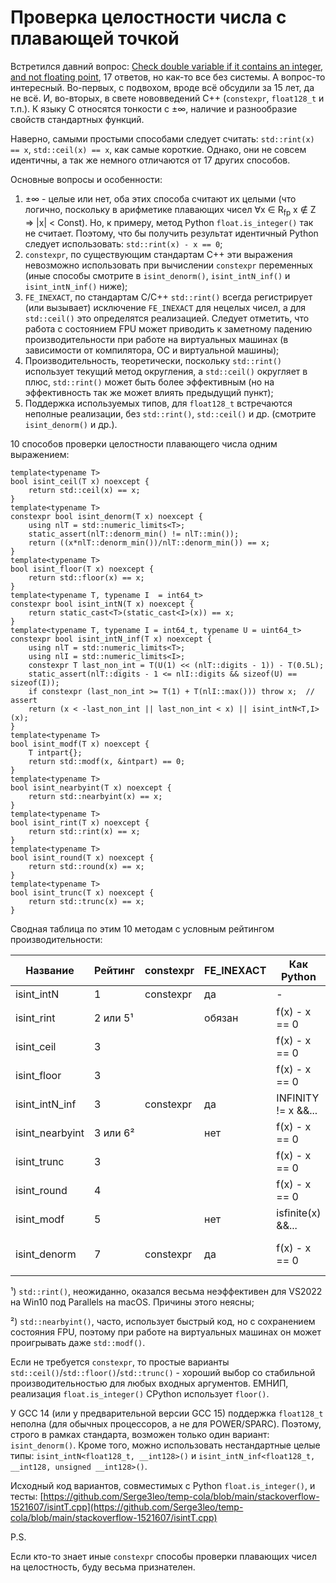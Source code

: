 # Проверка целостности числа с плавающей точкой

Встретился давний вопрос:
[Check double variable if it contains an integer, and not floating point](https://stackoverflow.com/q/1521607/8585880),
17 ответов, но как-то все без системы. А вопрос-то интересный. Во-первых,
с подвохом, вроде всё обсудили за 15 лет, да не всё. И, во-вторых,
в свете нововведений C++ (`constexpr`, `float128_t` и т.п.). К языку C
относятся тонкости с ±∞, наличие и разнообразие свойств стандартных
функций.

Наверно, самыми простыми способами следует считать:
`std::rint(x) == x`, `std::ceil(x) == x`, как самые короткие. Однако, они
не совсем идентичны, а так же немного отличаются от 17 других способов.

Основные вопросы и особенности:
1. ±∞ - целые или нет, оба этих способа считают их целыми (что логично,
   поскольку в арифметике плавающих чисел
   ∀x ∈ R<sub>fp</sub> x ∉ Z => |x| < Сonst). Но, к примеру, метод Python
   `float.is_integer()` так не считает. Поэтому, что бы получить результат
   идентичный Python следует использовать: `std::rint(x) - x == 0`;
2. `constexpr`, по существующим стандартам C++ эти выражения невозможно
   использовать при вычислении `constexpr` переменных (иные способы
   смотрите в `isint_denorm()`, `isint_intN_inf()` и `isint_intN_inf()`
   ниже);
3. `FE_INEXACT`, по стандартам C/C++ `std::rint()` всегда регистрирует
   (или вызывает) исключение `FE_INEXACT` для нецелых чисел, а для
   `std::ceil()` это определятся реализацией. Следует отметить, что
   работа с состоянием FPU может приводить к заметному падению
   производительности при работе на виртуальных машинах (в зависимости от
   компилятора, ОС и виртуальной машины);
4. Производительность, теоретически, поскольку `std::rint()` использует
   текущий метод округления, а `std::ceil()` округляет в плюс, `std::rint()`
   может быть более эффективным (но на эффективность так же может влиять
   предыдущий пункт);
5. Поддержка используемых типов, для `float128_t` встречаются неполные
   реализации, без `std::rint()`, `std::ceil()` и др. (смотрите
   `isint_denorm()` и др.).

10 способов проверки целостности плавающего числа одним выражением:

```
template<typename T>
bool isint_ceil(T x) noexcept {
    return std::ceil(x) == x;
}
template<typename T>
constexpr bool isint_denorm(T x) noexcept {
    using nlT = std::numeric_limits<T>;
    static_assert(nlT::denorm_min() != nlT::min());
    return ((x*nlT::denorm_min())/nlT::denorm_min()) == x;
}
template<typename T>
bool isint_floor(T x) noexcept {
    return std::floor(x) == x;
}
template<typename T, typename I  = int64_t>
constexpr bool isint_intN(T x) noexcept {
    return static_cast<T>(static_cast<I>(x)) == x;
}
template<typename T, typename I = int64_t, typename U = uint64_t>
constexpr bool isint_intN_inf(T x) noexcept {
    using nlT = std::numeric_limits<T>;
    using nlI = std::numeric_limits<I>;
    constexpr T last_non_int = T(U(1) << (nlT::digits - 1)) - T(0.5L);
    static_assert(nlT::digits - 1 <= nlI::digits && sizeof(U) == sizeof(I));
    if constexpr (last_non_int >= T(1) + T(nlI::max())) throw x;  // assert
    return (x < -last_non_int || last_non_int < x) || isint_intN<T,I>(x);
}
template<typename T>
bool isint_modf(T x) noexcept {
    T intpart{};
    return std::modf(x, &intpart) == 0;
}
template<typename T>
bool isint_nearbyint(T x) noexcept {
    return std::nearbyint(x) == x;
}
template<typename T>
bool isint_rint(T x) noexcept {
    return std::rint(x) == x;
}
template<typename T>
bool isint_round(T x) noexcept {
    return std::round(x) == x;
}
template<typename T>
bool isint_trunc(T x) noexcept {
    return std::trunc(x) == x;
}
```

Сводная таблица по этим 10 методам с условным рейтингом производительности:

 Название       | Рейтинг   | constexpr | FE_INEXACT | Как Python          | Примечания
----------------|-----------|-----------|------------|---------------------|-----------------------------------
isint_intN      | 1         | constexpr | да         | -                   | -2<sup>63</sup>..2<sup>63</sup>-1
isint_rint      | 2 или 5¹  |           | обязан     | f(x) - x == 0       |
isint_ceil      | 3         |           |            | f(x) - x == 0       |
isint_floor     | 3         |           |            | f(x) - x == 0       |
isint_intN_inf  | 3         | constexpr | да         | INFINITY != x &&... | Максимум binary80
isint_nearbyint | 3 или 6²  |           | нет        | f(x) - x == 0       |
isint_trunc     | 3         |           |            | f(x) - x == 0       |
isint_round     | 4         |           |            | f(x) - x == 0       |
isint_modf      | 5         |           | нет        | isfinite(x) &&...   |
isint_denorm    | 7         | constexpr | да         | f(x) - x == 0       | Любые ISO/IEC 60559

¹) `std::rint()`, неожиданно, оказался весьма неэффективен для VS2022
на Win10 под Parallels на macOS. Причины этого неясны;

²) `std::nearbyint()`, часто, использует быстрый код, но с сохранением
состояния FPU, поэтому при работе на виртуальных машинах он может
проигрывать даже `std::modf()`.

Если не требуется `constexpr`, то простые варианты
`std::ceil()`/`std::floor()`/`std::trunc()` - хороший выбор со стабильной
производительностью для любых входных аргументов. ЕМНИП, реализация
`float.is_integer()` CPython использует `floor()`.

У GCC 14 (или у предварительной версии GCC 15) поддержка `float128_t`
неполна (для обычных процессоров, а не для POWER/SPARC).
Поэтому, строго в рамках стандарта, возможен только один
вариант: `isint_denorm()`. Кроме того, можно использовать нестандартные
целые типы: `isint_intN<float128_t, __int128>()`
и `isint_intN_inf<float128_t, __int128, unsigned __int128>()`.

Исходный код вариантов, совместимых с Python `float.is_integer()`, и тесты:
[https://github.com/Serge3leo/temp-cola/blob/main/stackoverflow-1521607/isintT.cpp](https://github.com/Serge3leo/temp-cola/blob/main/stackoverflow-1521607/isintT.cpp)

P.S.

Если кто-то знает иные `constexpr` способы проверки плавающих чисел
на целостность, буду весьма признателен.
